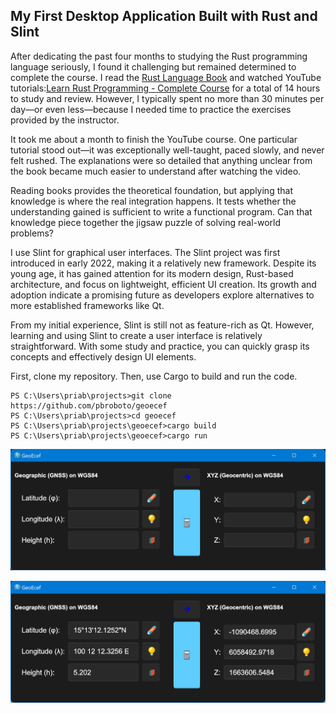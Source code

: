 ## My First Desktop Application Built with Rust and Slint
After dedicating the past four months to studying the Rust programming language seriously, I found it challenging but remained determined to complete the course. I read the [Rust Language Book](https://doc.rust-lang.org/stable/book/title-page.html) and watched YouTube tutorials:[Learn Rust Programming - Complete Course](https://youtu.be/BpPEoZW5IiY) for a total of 14 hours to study and review. However, I typically spent no more than 30 minutes per day—or even less—because I needed time to practice the exercises provided by the instructor.

It took me about a month to finish the YouTube course. One particular tutorial stood out—it was exceptionally well-taught, paced slowly, and never felt rushed. The explanations were so detailed that anything unclear from the book became much easier to understand after watching the video.

Reading books provides the theoretical foundation, but applying that knowledge is where the real integration happens. It tests whether the understanding gained is sufficient to write a functional program. Can that knowledge piece together the jigsaw puzzle of solving real-world problems?

I use Slint for graphical user interfaces. The Slint project was first introduced in early 2022, making it a relatively new framework. Despite its young age, it has gained attention for its modern design, Rust-based architecture, and focus on lightweight, efficient UI creation. Its growth and adoption indicate a promising future as developers explore alternatives to more established frameworks like Qt.

From my initial experience, Slint is still not as feature-rich as Qt. However, learning and using Slint to create a user interface is relatively straightforward. With some study and practice, you can quickly grasp its concepts and effectively design UI elements.

First, clone my repository. Then, use Cargo to build and run the code.

```console
PS C:\Users\priab\projects>git clone https://github.com/pbroboto/geoecef
PS C:\Users\priab\projects>cd geoecef
PS C:\Users\priab\projects\geoecef>cargo build
PS C:\Users\priab\projects\geoecef>cargo run
```

![GeoEcef on first run](https://github.com/pbroboto/geoecef/blob/main/images/geoecef_first_run.jpg)

![GeoEcef](https://github.com/pbroboto/geoecef/blob/main/images/geoecef_feature_image.png)
